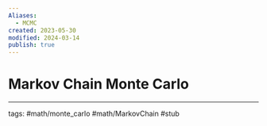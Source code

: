 ```yaml
---
Aliases:
  - MCMC
created: 2023-05-30
modified: 2024-03-14
publish: true
---
```


# Markov Chain Monte Carlo

---
tags: #math/monte_carlo #math/MarkovChain #stub